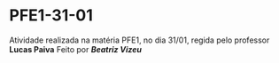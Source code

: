 # PFE1-31-01


Atividade realizada na matéria PFE1, no dia 31/01, regida pelo professor **Lucas Paiva**
Feito por ***Beatriz Vizeu***